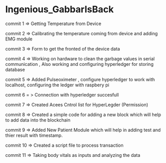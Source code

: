 # Ingenious_GabbarIsBack


commit 1 => Getting Temperature from Device 

commit 2 => Calibrating the temperature coming from device and adding EMG module

commit 3 => Form to get the fronted of the device data

commit 4 => Working on hardware to clean the garbage values in serial communication , Also working and configuring hyperledger for storing database

commit 5 => Added Pulseoximeter , configure hyperledger to work with localhost, configuring the ledger with raspbery pi

commit 6 = > Connection with hyperledger succesfull

commit 7 => Created Acees Cntrol list for HyperLegder (Permission) 

commit 8 => Created a simple code for adding a new block which will help to add data into the blockchain

commit 9 => Added New Patient Module which will help in adding test and thier result with timestamp.

commit 10 => Created a script file to process transaction

commit 11 => Taking body vitals as inputs and analyzing the data

